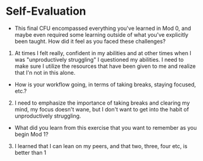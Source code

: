 # Self-Evaluation

- This final CFU encompassed everything you've learned in Mod 0, and maybe even required some learning outside of what you've explicitly been taught. How did it feel as you faced these challenges?

1. At times I felt really, confident in my abilities and at other times when I was "unproductively struggling" I questioned my abilities. I need to make sure I utilize the resources that have been given to me and realize that I'n not in this alone.

- How is your workflow going, in terms of taking breaks, staying focused, etc.?

2. I need to emphasize the importance of taking breaks and clearing my mind, my focus doesn't wane, but I don't want to get into the habit of unproductively struggling.

- What did you learn from this exercise that you want to remember as you begin Mod 1?

3. I learned that I can lean on my peers, and that two, three, four etc, is better than 1